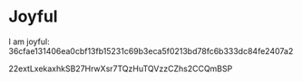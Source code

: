 # Joyful

I am joyful: 36cfae131406ea0cbf13fb15231c69b3eca5f0213bd78fc6b333dc84fe2407a2


22extLxekaxhkSB27HrwXsr7TQzHuTQVzzCZhs2CCQmBSP